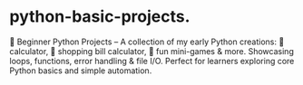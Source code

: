 # python-basic-projects.
🚀 Beginner Python Projects – A collection of my early Python creations: 🧮 calculator, 🛒 shopping bill calculator, 🎲 fun mini-games &amp; more. Showcasing loops, functions, error handling &amp; file I/O. Perfect for learners exploring core Python basics and simple automation.
